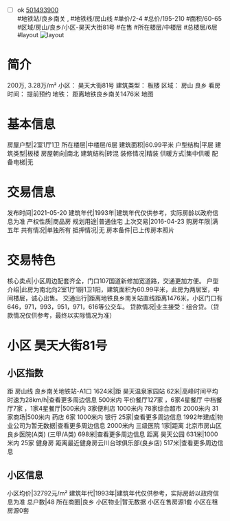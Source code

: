 - [ ] ok [501493900](https://bj.5i5j.com/ershoufang/501493900.html)  
 #地铁站/良乡南关 ,  #地铁线/房山线
#单价/2-4 #总价/195-210 #面积/60-65   #区域/房山/良乡/小区-昊天大街81号 #在售 #所在楼层/中楼层 #总楼层/6层 #layout 
![layout](http://image2a.5i5j.com/scm/HOUSE_CUSTOMER/82511ce236f948568fe9b54f6f74ace5.jpg_P5.jpg) 
# 简介 
 200万,  3.28万/m² 
小区： 昊天大街81号
建筑类型： 板楼
区域： 房山 良乡
看房时间： 提前预约
地铁： 距离地铁良乡南关1476米 地图
# 基本信息 
 房屋户型|2室1厅1卫
所在楼层|中楼层/6层
建筑面积|60.99平米
户型结构|平层
建筑类型|板楼
房屋朝向|南北
建筑结构|砖混
装修情况|精装
供暖方式|集中供暖
配备电梯|无
# 交易信息 
 发布时间|2021-05-20
建筑年代|1993年|建筑年代仅供参考，实际房龄以政府信息为准
产权性质|商品房
规划用途|普通住宅
上次交易|2016-04-23
购房年限|满五年
共有情况|单独所有
抵押情况|无
房本备件|已上传房本照片
# 交易特色 
 核心卖点|小区周边配套齐全，门口107国道新修加宽道路，交通更加方便。
户型介绍|此房为南北向2室1厅1厨1卫1阳，建筑面积为60.99平米，此房为两居室，中间楼层，诚心出售。
交通出行|距离地铁良乡南关站直线距离1476米，小区门口有646，971，993，951，971，616等公交车。
贷款情况|业主接受：组合贷。（贷款情况仅供参考，最终以实际情况为准）
# 小区 昊天大街81号
## 小区指数 
 距 房山线 良乡南关地铁站-A1口 1624米|距 昊天温泉家园站 62米|高峰时间平均时速为28km/h|查看更多周边信息
500米内 平价餐厅127家 ，6家4星餐厅
中档餐厅7家 ，1家4星餐厅|500米内 3家便利店
1000米内 78家综合超市
2000米内 31家商场|500米内 药店 6家
1000米内 银行 25家|查看更多周边信息
1992年建成|物业公司为暂无数据|查看更多周边信息
2000米内 三级医院 1家|距离 北京市房山区良乡医院(A类) (三甲/A类) 698米|查看更多周边信息
距离 昊天公园 631米|1000米内 25家 健身房
距离最近健身房云川台球俱乐部(良乡店) 517米|查看更多周边信息
## 小区信息 
 小区均价|32792元/m²
建筑年代|1993年|建筑年代仅供参考，实际房龄以政府信息为准
总户数|48
所在商圈|良乡
小区物业|暂无数据
小区在售房源1套
小区在租房源0套
